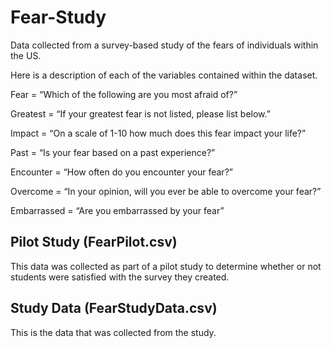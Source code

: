 # Fear-Study
Data collected from a survey-based study of the fears of individuals within the US.

Here is a description of each of the variables contained within the dataset.

Fear = “Which of the following are you most afraid of?”

Greatest = “If your greatest fear is not listed, please list below.”

Impact = “On a scale of 1-10 how much does this fear impact your life?”

Past = “Is your fear based on a past experience?”

Encounter = “How often do you encounter your fear?”

Overcome = “In your opinion, will you ever be able to overcome your fear?”

Embarrassed = “Are you embarrassed by your fear”

## Pilot Study (FearPilot.csv)
This data was collected as part of a pilot study to determine whether or not students were satisfied with the survey they created.

## Study Data (FearStudyData.csv)
This is the data that was collected from the study.
